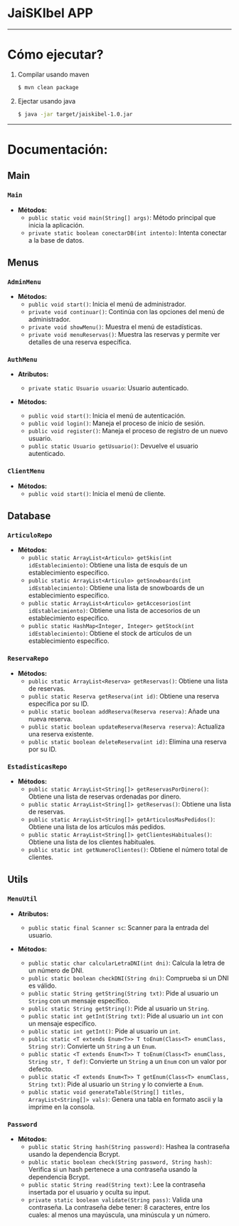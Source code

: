 # JaiSKIbel APP
---

# Cómo ejecutar?


1. Compilar usando maven
    ```bash
    $ mvn clean package
    ```
2. Ejectar usando java
    ```bash
    $ java -jar target/jaiskibel-1.0.jar
    ```
---
# Documentación:

## Main

### `Main`

- **Métodos:**
  - `public static void main(String[] args)`: Método principal que inicia la aplicación.
  - `private static boolean conectarDB(int intento)`: Intenta conectar a la base de datos.

## Menus

### `AdminMenu`

- **Métodos:**
  - `public void start()`: Inicia el menú de administrador.
  - `private void continuar()`: Continúa con las opciones del menú de administrador.
  - `private void showMenu()`: Muestra el menú de estadísticas.
  - `private void menuReservas()`: Muestra las reservas y permite ver detalles de una reserva específica.

### `AuthMenu`

- **Atributos:**
  - `private static Usuario usuario`: Usuario autenticado.

- **Métodos:**
  - `public void start()`: Inicia el menú de autenticación.
  - `public void login()`: Maneja el proceso de inicio de sesión.
  - `public void register()`: Maneja el proceso de registro de un nuevo usuario.
  - `public static Usuario getUsuario()`: Devuelve el usuario autenticado.

### `ClientMenu`

- **Métodos:**
  - `public void start()`: Inicia el menú de cliente.

## Database

### `ArticuloRepo`

- **Métodos:**
  - `public static ArrayList<Articulo> getSkis(int idEstablecimiento)`: Obtiene una lista de esquís de un establecimiento específico.
  - `public static ArrayList<Articulo> getSnowboards(int idEstablecimiento)`: Obtiene una lista de snowboards de un establecimiento específico.
  - `public static ArrayList<Articulo> getAccesorios(int idEstablecimiento)`: Obtiene una lista de accesorios de un establecimiento específico.
  - `public static HashMap<Integer, Integer> getStock(int idEstablecimiento)`: Obtiene el stock de artículos de un establecimiento específico.

### `ReservaRepo`

- **Métodos:**
  - `public static ArrayList<Reserva> getReservas()`: Obtiene una lista de reservas.
  - `public static Reserva getReserva(int id)`: Obtiene una reserva específica por su ID.
  - `public static boolean addReserva(Reserva reserva)`: Añade una nueva reserva.
  - `public static boolean updateReserva(Reserva reserva)`: Actualiza una reserva existente.
  - `public static boolean deleteReserva(int id)`: Elimina una reserva por su ID.

### `EstadisticasRepo`

- **Métodos:**
  - `public static ArrayList<String[]> getReservasPorDinero()`: Obtiene una lista de reservas ordenadas por dinero.
  - `public static ArrayList<String[]> getReservas()`: Obtiene una lista de reservas.
  - `public static ArrayList<String[]> getArticulosMasPedidos()`: Obtiene una lista de los artículos más pedidos.
  - `public static ArrayList<String[]> getClientesHabituales()`: Obtiene una lista de los clientes habituales.
  - `public static int getNumeroClientes()`: Obtiene el número total de clientes.

## Utils

### `MenuUtil`

- **Atributos:**
  - `public static final Scanner sc`: Scanner para la entrada del usuario.

- **Métodos:**
  - `public static char calcularLetraDNI(int dni)`: Calcula la letra de un número de DNI.
  - `public static boolean checkDNI(String dni)`: Comprueba si un DNI es válido.
  - `public static String getString(String txt)`: Pide al usuario un `String` con un mensaje específico.
  - `public static String getString()`: Pide al usuario un `String`.
  - `public static int getInt(String txt)`: Pide al usuario un `int` con un mensaje específico.
  - `public static int getInt()`: Pide al usuario un `int`.
  - `public static <T extends Enum<T>> T toEnum(Class<T> enumClass, String str)`: Convierte un `String` a un `Enum`.
  - `public static <T extends Enum<T>> T toEnum(Class<T> enumClass, String str, T def)`: Convierte un `String` a un `Enum` con un valor por defecto.
  - `public static <T extends Enum<T>> T getEnum(Class<T> enumClass, String txt)`: Pide al usuario un `String` y lo convierte a `Enum`.
  - `public static void generateTable(String[] titles, ArrayList<String[]> vals)`: Genera una tabla en formato ascii y la imprime en la consola.

### `Password`

- **Métodos:**
  - `public static String hash(String password)`: Hashea la contraseña usando la dependencia Bcrypt.
  - `public static boolean check(String password, String hash)`: Verifica si un hash pertenece a una contraseña usando la dependencia Bcrypt.
  - `public static String read(String text)`: Lee la contraseña insertada por el usuario y oculta su input.
  - `private static boolean validate(String pass)`: Valida una contraseña. La contraseña debe tener: 8 caracteres, entre los cuales: al menos una mayúscula, una minúscula y un número.